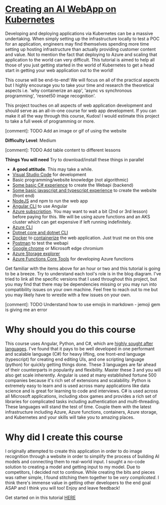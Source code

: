 # [Creating an AI WebApp on Kubernetes](https://dgaspard.com/KubernetesAITutorial_Intro/)

Developing and deploying applications via Kubernetes can be a massive undertaking. When simply setting up the infrastructure locally to test a POC for an application, engineers may find themselves spending more time setting up hosting infrastructure than actually providing customer content and value. Not to mention the fact that deploying to Azure and scaling that application to the world can very difficult. This tutorial is aimed to help all those of you just getting started in the world of Kubernetes to get a head start in getting your web application out to the world!

This course will be end-to-end! We will focus on all of the practical aspects but I highly encourage you to take your time and research the theoretical aspects i.e. 'why containerize an app', 'async vs synchronous programming', 'resnet50 image recognition'.

This project touches on all aspects of web application development and should serve as an all-in-one course for web app development. If you can make it all the way through this course, Kudos! I would estimate this project to take a full week of programming or more.

[comment]: TODO Add an image or gif of using the website

**Difficulty Level**:
Medium

[comment]: TODO Add table content to different lessons


**Things You will need** Try to download/install these things in parallel
+  **A good attitude**. This may take a while.
+  [Visual Studio Code](https://code.visualstudio.com/download) for development
+  Basic programming/website knowledge (not algorithmic)
+  [Some basic C# experience](https://docs.microsoft.com/en-us/dotnet/csharp/tour-of-csharp/tutorials/hello-world?tutorial-step=1) to create the Webapi (backend)
+  [Some basic javascript and typescript experience](https://www.typescriptlang.org/docs/handbook/typescript-in-5-minutes.html) to create the website (front end)
+  [NodeJS](https://nodejs.org/en/) and npm to run the web app
+  [Angular CLI](https://angular.io/guide/setup-local#install-the-angular-cli) to use Angular
+  [Azure subscription](https://azure.microsoft.com/en-us/pricing/). You may want to wait a bit (2nd or 3rd lesson) before paying for this. We will be using azure functions and an AKS cluster which can get expensive if left running indefinitely.
+  [Azure CLI](https://docs.microsoft.com/en-us/cli/azure/install-azure-cli)
+  [Dotnet core and dotnet CLI](https://dotnet.microsoft.com/download/dotnet/3.1)
+  [Docker](https://docs.docker.com/get-docker/) to [containerize](https://cloud.google.com/containers#:~:text=Containerization%20provides%20a%20clean%20separation,configurations%20specific%20to%20the%20app.) the web application. Just trust me on this one
+  [Postman](https://www.postman.com/downloads/) to test the webapi
+  [Google chrome](https://www.google.com/chrome/) or Microsoft edge chromium
+  [Azure Storage explorer](https://azure.microsoft.com/en-us/features/storage-explorer/)
+  [Azure Functions Core Tools](https://docs.microsoft.com/en-us/azure/azure-functions/functions-develop-vs-code?tabs=csharp) for developing Azure functions

Get familiar with the items above for an hour or two and this tutorial is going to be a breeze. Try to understand each tool's role is in the blog diagram. I've tried to link all the specific versions that I used throughout this project, but you may find that there may be dependencies missing or you may run into compatibility issues on your own machine. Feel free to reach out to me but you may likely have to wrestle with a few issues on your own.

[comment]: TODO Understand how to use emojis in markdown - jemoji gem is giving me an error 

# Why should you do this course
This course uses Angular, Python, and C#, which are [highly sought after languages](https://www.codeplatoon.org/best-paying-most-in-demand-programming-languages-2020/). I've found that it pays to be well developed in one performant and scalable language (C#) for heavy lifting, one front-end language (typescript) for creating end editing UIs, and one scripting language (python) for quickly getting things done. These 3 languages are far ahead of their counterparts in popularity and flexibility.
Master these 3 and you will also get scale inherently. Angular is used at many established fortune 500 companies because it's rich set of extensions and scalability. Python is extremely easy to learn and is used across many applications like data science and is great for learning to code and interviews. C# is used across all Microsoft applications, including xbox games and provides a rich set of libraries for complicated tasks including authentication and multi-threading.
These languages will stand the test of time. Couple them with the latest infrastructure including Azure, Azure functions, containers, Azure storage, and Kubernetes and your skills will take you to amazing places. 


# Why did I create this course
I originally attempted to create this application in order to do image recognition through a website in order to simplify the process of building AI models and connecting them to real-world input. I sought a no-code solution to creating a model and getting input to my model. Due to competitors, I decided not to continue. While creating the bits and pieces was rather simple, I found stitching them together to be *very complicated*. I think there's immense value in getting other developers to the end goal ASAP and I think you will too! Enjoy and leave feedback!

Get started on in this tutorial [HERE](https://dgaspard.com/KubernetesAITutorial2/)
